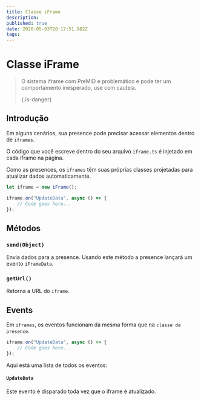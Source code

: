 ```yaml
---
title: Classe iFrame
description:
published: true
date: 2020-05-03T20:17:51.982Z
tags:
---
```


# Classe iFrame
> O sistema iframe com PreMiD é problemático e pode ter um comportamento inesperado, use com cautela. 
> 
> {.is-danger}

## Introdução

Em alguns cenários, sua presence pode precisar acessar elementos dentro de `iframes`.

O código que você escreve dentro do seu arquivo `iframe.ts` é injetado em cada iframe na página.

Como as presences, os `iframes` têm suas próprias classes projetadas para atualizar dados automaticamente.

```typescript
let iframe = new iFrame();

iframe.on("UpdateData", async () => {
    // Code goes here...
});
```

## Métodos

### `send(Object)`
Envia dados para a presence. Usando este método a presence lançará um evento `iFrameData`.

### `getUrl()`
Retorna a URL do `iframe`.

## Events
Em `iframes`, os eventos funcionam da mesma forma que na `classe de presence`.

```typescript
iframe.on("UpdateData", async () => {
    // Code goes here...
});
```

Aqui está uma lista de todos os eventos:

#### `UpdateData`

Este evento é disparado toda vez que o iframe é atualizado.